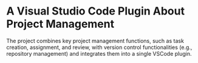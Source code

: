 # A Visual Studio Code Plugin About Project Management

The project combines key project
management functions, such as task creation, assignment, and
review, with version control functionalities (e.g., repository management)
 and integrates them into a single VSCode plugin.

